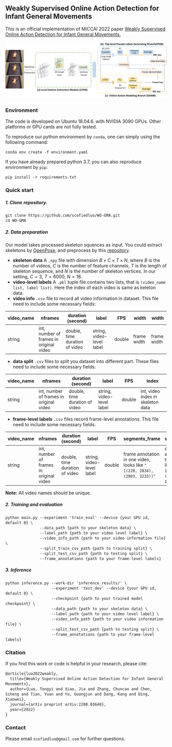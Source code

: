 ## Weakly Supervised Online Action Detection for Infant General Movements

This is an official implementation of MICCAI 2022 paper [Weakly Supervised Online Action Detection for Infant General Movements.](https://arxiv.org/pdf/2208.03648.pdf)

![](images/framework.jpg)

### Environment
The code is developed on Ubuntu 18.04.6. with NVIDIA 3090 GPUs. Other platforms or GPU cards are not fully tested.

To reproduce our python environment by `conda`, one can simply using the following command: 
```
conda env create -f environment.yaml
```

If you have already prepared python 3.7, you can also reproduce environment by `pip`:
```
pip install -r requirements.txt
```
### Quick start
##### 1. Clone repository.
```
git clone https://github.com/scofiedluo/WO-GMA.git
cd WO-GMA
```

##### 2. Data preparation
Our model takes processed skeleton squences as input. You could extract skeletons by [OpenPose](https://github.com/CMU-Perceptual-Computing-Lab/openpose), and preprocess by this [repository](https://github.com/cchamber/Infant_movement_assessment). 

* **skeleton data**
A `.npy` file with dimension $B \times C \times T \times N$, where $B$ is the number of videos, $C$ is the number of feature channels, $T$ is the length of skeleton sequence, and $N$ is the number of skeleton vertices. In our setting, $C = 3$, $T =6000$, $N = 18$.
* **video-level labels**
A `.pkl` tuple file contains two lists, that is `(video_name list, label list)`. Here the index of each video is same as keleton data.
* **video info**
`.csv` file to record all video information in dataset. This file need to include some necessary fields:

| video_name | nframes | duration (second)|label|FPS|width|width|
| ------ | ------ | ------ | ------ | ------ | ------ | ------ |
| string | int, number of frames in original video | double, time duration of video |string, video-level label|double|frame width|frame width|
* **data split**
`.csv` files to split you dataset into different part. These files need to include some necessary fields:

| video_name | nframes | duration (second)|label|FPS|index|
| ------ | ------ | ------ | ------ | ------ | ------ |
| string | int, number of frames in original video | double, time duration of video |string, video-level label|double|int, video index in skeleton data|

* **frame-level labels**
`.csv` files record frame-level annotations. This file need to include some necessary fields:

| video_name | nframes | duration (second)|label|FPS|segments_frame|segments_time|
| ------ | ------ | ------ | ------ | ------ | ------ | ------ |
| string | int, number of frames in original video | double, time duration of video |string, video-level label|double|frame annotation in one video, looks like `"[(228, 2834), (2983, 3233)]"`|convert frame annotation into time axis, looks like `"[(9.13, 113.39), (119.35, 129.33)]"`|

**Note:** All video names should be unique.
##### 2. Training and evaluation
```
python main.py --experiment 'train_eval' --device {your GPU id, default 0} \
               --data_path {path to your skeleton data} \
               --label_path {path to your video level label} \
               --video_info_path {path to your video information file} \
               --split_train_csv_path {path to training split} \
               --split_test_csv_path {path to testing split} \
               --frame_annotations {path to your frame-level labels}
```
##### 3. Inference
```
python inference.py --work-dir 'inference_results/' \
                    --experiment 'test_dev' --device {your GPU id, default 0} \
                    --checkpoint {path to your trained model checkpoint} \
                    --data_path {path to your skeleton data} \
                    --label_path {path to your video level label} \
                    --video_info_path {path to your video information file} \
                    --split_test_csv_path {path to testing split} \
                    --frame_annotations {path to your frame-level labels}
```

### Citation
If you find this work or code is helpful in your research, please cite:
```
@article{luo2022weakly,
  title={Weakly Supervised Online Action Detection for Infant General Movements},
  author={Luo, Tongyi and Xiao, Jia and Zhang, Chuncao and Chen, Siheng and Tian, Yuan and Yu, Guangjun and Dang, Kang and Ding, Xiaowei},
  journal={arXiv preprint arXiv:2208.03648},
  year={2022}
}
```

### Contact
Please email `scofiedluo@gmail.com` for further questions.
